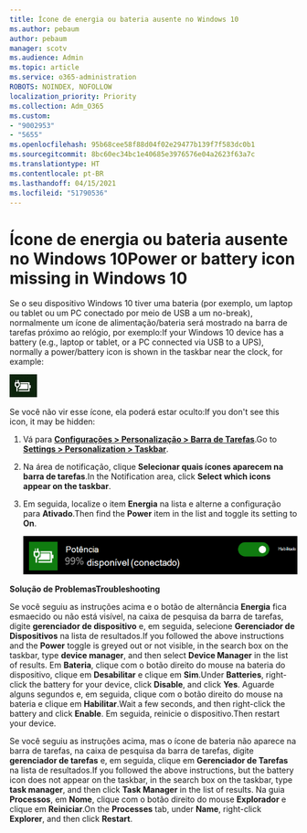 ```yaml
---
title: Ícone de energia ou bateria ausente no Windows 10
ms.author: pebaum
author: pebaum
manager: scotv
ms.audience: Admin
ms.topic: article
ms.service: o365-administration
ROBOTS: NOINDEX, NOFOLLOW
localization_priority: Priority
ms.collection: Adm_O365
ms.custom:
- "9002953"
- "5655"
ms.openlocfilehash: 95b68cee58f88d04f02e29477b139f7f583dc0b1
ms.sourcegitcommit: 8bc60ec34bc1e40685e3976576e04a2623f63a7c
ms.translationtype: HT
ms.contentlocale: pt-BR
ms.lasthandoff: 04/15/2021
ms.locfileid: "51790536"
---
```

# <a name="power-or-battery-icon-missing-in-windows-10"></a><span data-ttu-id="2d667-102">Ícone de energia ou bateria ausente no Windows 10</span><span class="sxs-lookup"><span data-stu-id="2d667-102">Power or battery icon missing in Windows 10</span></span>

<span data-ttu-id="2d667-103">Se o seu dispositivo Windows 10 tiver uma bateria (por exemplo, um laptop ou tablet ou um PC conectado por meio de USB a um no-break), normalmente um ícone de alimentação/bateria será mostrado na barra de tarefas próximo ao relógio, por exemplo:</span><span class="sxs-lookup"><span data-stu-id="2d667-103">If your Windows 10 device has a battery (e.g., laptop or tablet, or a PC connected via USB to a UPS), normally a power/battery icon is shown in the taskbar near the clock, for example:</span></span>

![Ícone de bateria](media/battery-icon.png)

<span data-ttu-id="2d667-105">Se você não vir esse ícone, ela poderá estar oculto:</span><span class="sxs-lookup"><span data-stu-id="2d667-105">If you don't see this icon, it may be hidden:</span></span>

1. <span data-ttu-id="2d667-106">Vá para **[Configurações > Personalização > Barra de Tarefas](ms-settings:taskbar?activationSource=GetHelp)**.</span><span class="sxs-lookup"><span data-stu-id="2d667-106">Go to **[Settings > Personalization > Taskbar](ms-settings:taskbar?activationSource=GetHelp)**.</span></span>

2. <span data-ttu-id="2d667-107">Na área de notificação, clique **Selecionar quais ícones aparecem na barra de tarefas**.</span><span class="sxs-lookup"><span data-stu-id="2d667-107">In the Notification area, click **Select which icons appear on the taskbar**.</span></span>

3. <span data-ttu-id="2d667-108">Em seguida, localize o item **Energia** na lista e alterne a configuração para **Ativado**.</span><span class="sxs-lookup"><span data-stu-id="2d667-108">Then find the **Power** item in the list and toggle its setting to **On**.</span></span>

    ![Mostrar ícone de energia na Barra de tarefas](media/power-icon-on.png)

<span data-ttu-id="2d667-110">**Solução de Problemas**</span><span class="sxs-lookup"><span data-stu-id="2d667-110">**Troubleshooting**</span></span>

<span data-ttu-id="2d667-111">Se você seguiu as instruções acima e o botão de alternância **Energia** fica esmaecido ou não está visível, na caixa de pesquisa da barra de tarefas, digite **gerenciador de dispositivo** e, em seguida, selecione **Gerenciador de Dispositivos** na lista de resultados.</span><span class="sxs-lookup"><span data-stu-id="2d667-111">If you followed the above instructions and the **Power** toggle is greyed out or not visible, in the search box on the taskbar, type **device manager**, and then select **Device Manager** in the list of results.</span></span> <span data-ttu-id="2d667-112">Em **Bateria**, clique com o botão direito do mouse na bateria do dispositivo, clique em **Desabilitar** e clique em **Sim**.</span><span class="sxs-lookup"><span data-stu-id="2d667-112">Under **Batteries**, right-click the battery for your device, click **Disable**, and click **Yes**.</span></span> <span data-ttu-id="2d667-113">Aguarde alguns segundos e, em seguida, clique com o botão direito do mouse na bateria e clique em **Habilitar**.</span><span class="sxs-lookup"><span data-stu-id="2d667-113">Wait a few seconds, and then right-click the battery and click **Enable**.</span></span> <span data-ttu-id="2d667-114">Em seguida, reinicie o dispositivo.</span><span class="sxs-lookup"><span data-stu-id="2d667-114">Then restart your device.</span></span>

<span data-ttu-id="2d667-115">Se você seguiu as instruções acima, mas o ícone de bateria não aparece na barra de tarefas, na caixa de pesquisa da barra de tarefas, digite **gerenciador de tarefas** e, em seguida, clique em **Gerenciador de Tarefas** na lista de resultados.</span><span class="sxs-lookup"><span data-stu-id="2d667-115">If you followed the above instructions, but the battery icon does not appear on the taskbar, in the search box on the taskbar, type **task manager**, and then click **Task Manager** in the list of results.</span></span> <span data-ttu-id="2d667-116">Na guia **Processos**, em **Nome**, clique com o botão direito do mouse **Explorador** e clique em **Reiniciar**.</span><span class="sxs-lookup"><span data-stu-id="2d667-116">On the **Processes** tab, under **Name**, right-click **Explorer**, and then click **Restart**.</span></span>
